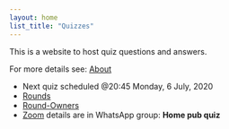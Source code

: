 ```yaml
---
layout: home
list_title: "Quizzes"
---
```

<!-- markdownlint-disable -->
This is a website to host quiz questions and answers.
<!-- markdownlint-restore -->
For more details see: [About](about/)

- Next quiz scheduled @20:45 Monday, 6 July, 2020
- [Rounds](rounds/)
- [Round-Owners](round-owners/)
- [Zoom](https://zoom.us/) details are in WhatsApp group: **Home pub quiz**
